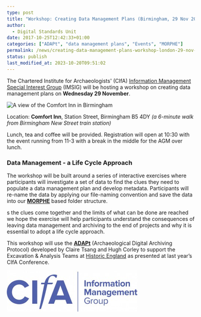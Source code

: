 ```yaml
---
type: post
title: "Workshop: Creating Data Management Plans (Birmingham, 29 Nov 2017)"
author:
  - Digital Standards Unit
date: 2017-10-25T12:42:33+01:00
categories: ["ADAPt", "data management plans", "Events", "MORPHE"]
permalink: /news/creating-data-management-plans-workshop-london-29-nov-2017/
status: publish
last_modified_at: 2023-10-20T09:51:02
---
```


The Chartered Institute for Archaeologists' (CIfA) [Information Management Special Interest Group](http://www.archaeologists.net/groups/imsig?utm_source=newsletter&utm_medium=email&utm_campaign=data_management_cpd_workshop_imsig_agm&utm_term=2017-10-25) (IMSIG) will be 
hosting a workshop on creating data management plans on **Wednesday 29 November**. 

![A view of the Comfort Inn in Birmingham](../../images/Comfort-Inn-Birmingham.jpg) 

Location: **Comfort Inn**, Station Street, Birmingham B5 4DY  _(a 6-minute walk from Birmingham New Street 
train station)_ 

Lunch, tea and coffee will be provided. Registration will open at 10:30 with the event running from 11-3 with a break in 
the middle for the AGM over lunch.  

### Data Management - a Life Cycle Approach

The workshop will be built around a series of interactive exercises where participants will investigate a set of data to 
find the clues they need to populate a data management plan and develop metadata. Participants will re-name the data 
by applying our file-naming convention and save the data into our **[MORPHE](https://historicengland.org.uk/images-books/publications/morphe-project-managers-guide/)** based folder structure. 

s the clues come together and the limits of what can be done are reached we hope the exercise will help participants 
understand the consequences of leaving data management and archiving to the end of projects and why it is essential to 
adopt a life cycle approach. 

This workshop will use the [**ADAPt**](https://historicengland.org.uk/research/methods/archaeology/archaeological-archives/adapt-tookit/) (Archaeological Digital Archiving Protocol) developed by Claire Tsang and 
Hugh Corley to support the Excavation & Analysis Teams at [Historic England](https://historicengland.org.uk/) as presented at last year’s CIfA 
Conference.

![CIFA Logo](../../images/CIfA-IMSIG-logo.jpg)
